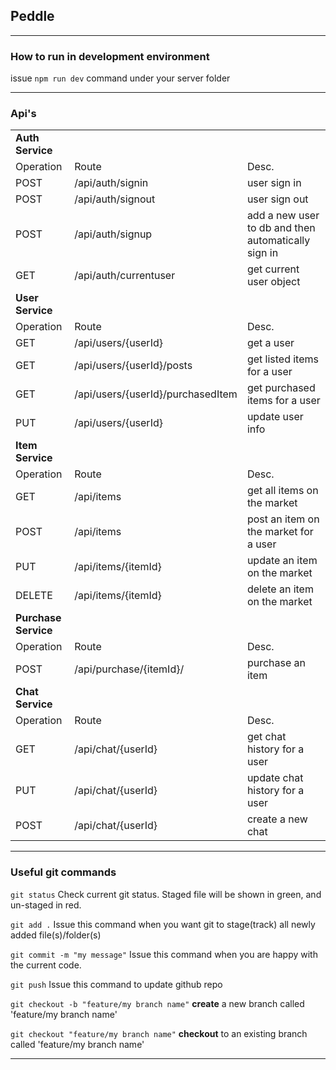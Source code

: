 ## **Peddle**

---

### How to run in development environment

issue  ```npm run dev``` command under your server folder

---

### **Api's**
| | | |
|---|---|---|
| **Auth Service** |
| Operation | Route | Desc. |
| POST | /api/auth/signin      | user sign in     |
| POST | /api/auth/signout     | user sign out    |
| POST | /api/auth/signup      | add a new user to db and then automatically sign in |
| GET  | /api/auth/currentuser | get current user object |
| **User Service** |
| Operation | Route | Desc. |
| GET  | /api/users/{userId}               | get a user |
| GET  | /api/users/{userId}/posts         | get listed items for a user |
| GET  | /api/users/{userId}/purchasedItem | get purchased items for a user |
| PUT  | /api/users/{userId}               | update user info  |
| **Item Service** |
| Operation | Route | Desc. |
| GET    | /api/items          | get all items on the market           |
| POST   | /api/items          | post an item on the market for a user |
| PUT    | /api/items/{itemId} | update an item on the market          |
| DELETE | /api/items/{itemId} | delete an item on the market          |
| **Purchase Service** |
| Operation | Route | Desc. |
| POST | /api/purchase/{itemId}/ | purchase an item |
| **Chat Service** | 
| Operation | Route | Desc. |
| GET | /api/chat/{userId} | get chat history for a user |
| PUT | /api/chat/{userId} | update chat history for a user |
| POST| /api/chat/{userId}    | create a new chat    

---

### **Useful git commands**

```git status```  Check current git status. Staged file will be shown in green, and un-staged in red. 

```git add .```  Issue this command when you want git to stage(track) all newly added file(s)/folder(s)

```git commit -m "my message"``` Issue this command when you are happy with the current code.

```git push``` Issue this command to update github repo

```git checkout -b "feature/my branch name"``` **create** a new branch called 'feature/my branch name'

```git checkout "feature/my branch name"``` **checkout** to an existing branch called 'feature/my branch name'

---